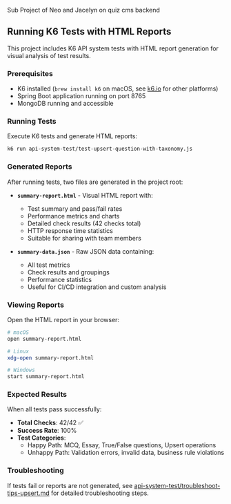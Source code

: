 Sub Project of Neo and Jacelyn on quiz cms backend

## Running K6 Tests with HTML Reports

This project includes K6 API system tests with HTML report generation for visual analysis of test results.

### Prerequisites
- K6 installed (`brew install k6` on macOS, see [k6.io](https://k6.io/docs/get-started/installation/) for other platforms)
- Spring Boot application running on port 8765
- MongoDB running and accessible

### Running Tests

Execute K6 tests and generate HTML reports:

```bash
k6 run api-system-test/test-upsert-question-with-taxonomy.js
```

### Generated Reports

After running tests, two files are generated in the project root:

- **`summary-report.html`** - Visual HTML report with:
  - Test summary and pass/fail rates
  - Performance metrics and charts
  - Detailed check results (42 checks total)
  - HTTP response time statistics
  - Suitable for sharing with team members

- **`summary-data.json`** - Raw JSON data containing:
  - All test metrics
  - Check results and groupings
  - Performance statistics
  - Useful for CI/CD integration and custom analysis

### Viewing Reports

Open the HTML report in your browser:

```bash
# macOS
open summary-report.html

# Linux
xdg-open summary-report.html

# Windows
start summary-report.html
```

### Expected Results

When all tests pass successfully:
- **Total Checks**: 42/42 ✅
- **Success Rate**: 100%
- **Test Categories**:
  - Happy Path: MCQ, Essay, True/False questions, Upsert operations
  - Unhappy Path: Validation errors, invalid data, business rule violations

### Troubleshooting

If tests fail or reports are not generated, see [api-system-test/troubleshoot-tips-upsert.md](api-system-test/troubleshoot-tips-upsert.md) for detailed troubleshooting steps.
